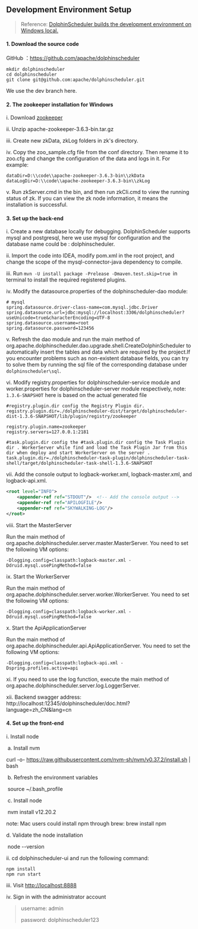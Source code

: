 ## Development Environment Setup

>    Reference: [DolphinScheduler builds the development environment on Windows local.](/zh-cn/blog/DS_run_in_windows.html)

#### 1. Download the source code

GitHub ：https://github.com/apache/dolphinscheduler

```shell
mkdir dolphinscheduler
cd dolphinscheduler
git clone git@github.com:apache/dolphinscheduler.git
```

We use the dev branch here.

#### 2. The zookeeper installation for Windows

i. Download [zookeeper](https://www.apache.org/dyn/closer.lua/zookeeper/zookeeper-3.6.3/apache-zookeeper-3.6.3-bin.tar.gz)

ii. Unzip apache-zookeeper-3.6.3-bin.tar.gz

iii. Create new zkData, zkLog folders in zk's directory.

iv. Copy the zoo_sample.cfg file from the conf directory. Then rename it to zoo.cfg and change the configuration of the data and logs in it. For example: 

```
dataDir=D:\\code\\apache-zookeeper-3.6.3-bin\\zkData
dataLogDir=D:\\code\\apache-zookeeper-3.6.3-bin\\zkLog
```

v. Run zkServer.cmd in the bin, and then run zkCli.cmd to view the running status of zk. If you can view the zk node information, it means the installation is successful.

#### 3. Set up the back-end

i. Create a new database locally for debugging. DolphinScheduler supports mysql and postgresql, here we use mysql for configuration and the database name could be : dolphinscheduler.

ii. Import the code into IDEA, modify pom.xml in the root project, and change the scope of the mysql-connector-java dependency to compile.

iii. Run `mvn -U install package -Prelease -Dmaven.test.skip=true `in terminal to install the required registered plugins.

iv. Modify the datasource.properties of the dolphinscheduler-dao module: 

```properties
# mysql
spring.datasource.driver-class-name=com.mysql.jdbc.Driver
spring.datasource.url=jdbc:mysql://localhost:3306/dolphinscheduler?useUnicode=true&characterEncoding=UTF-8
spring.datasource.username=root
spring.datasource.password=123456
```

v. Refresh the dao module and run the main method of org.apache.dolphinscheduler.dao.upgrade.shell.CreateDolphinScheduler to automatically insert the tables and data which are required by the project.If you encounter problems such as non-existent database fields, you can try to solve them by running the sql file of the corresponding database under `dolphinscheduler\sql`.

vi. Modify registry.properties for dolphinscheduler-service module and worker.properties for dolphinscheduler-server module respectively, note: `1.3.6-SNAPSHOT` here is based on the actual generated file

```properties
#registry.plugin.dir config the Registry Plugin dir.
registry.plugin.dir=./dolphinscheduler-dist/target/dolphinscheduler-dist-1.3.6-SNAPSHOT/lib/plugin/registry/zookeeper

registry.plugin.name=zookeeper
registry.servers=127.0.0.1:2181
```

```properties
#task.plugin.dir config the #task.plugin.dir config the Task Plugin dir . WorkerServer while find and load the Task Plugin Jar from this dir when deploy and start WorkerServer on the server .
task.plugin.dir=./dolphinscheduler-task-plugin/dolphinscheduler-task-shell/target/dolphinscheduler-task-shell-1.3.6-SNAPSHOT
```

vii. Add the console output to logback-worker.xml, logback-master.xml, and logback-api.xml.

```xml
<root level="INFO">
    <appender-ref ref="STDOUT"/>  <!-- Add the console output -->
    <appender-ref ref="APILOGFILE"/>
    <appender-ref ref="SKYWALKING-LOG"/>
</root>
```

viii. Start the MasterServer

 Run the main method of org.apache.dolphinscheduler.server.master.MasterServer. You need to set the following VM options:

```
-Dlogging.config=classpath:logback-master.xml -Ddruid.mysql.usePingMethod=false
```

ix. Start the WorkerServer 

Run the main method of org.apache.dolphinscheduler.server.worker.WorkerServer. You need to set the following VM options:

```
-Dlogging.config=classpath:logback-worker.xml -Ddruid.mysql.usePingMethod=false
```

x. Start the ApiApplicationServer

Run the main method of org.apache.dolphinscheduler.api.ApiApplicationServer. You need to set the following VM options:

```
-Dlogging.config=classpath:logback-api.xml -Dspring.profiles.active=api
```

xi. If you need to use the log function, execute the main method of org.apache.dolphinscheduler.server.log.LoggerServer.

xii. Backend swagger address: http://localhost:12345/dolphinscheduler/doc.html?language=zh_CN&lang=cn

#### 4. Set up the front-end

i. Install node

​	a. Install nvm

curl -o- https://raw.githubusercontent.com/nvm-sh/nvm/v0.37.2/install.sh | bash

​	b. Refresh the environment variables

​	source ~/.bash_profile

​	c. Install node

​	nvm install v12.20.2 

note: Mac users could install npm through brew: brew install npm

d. Validate the node installation

​	node --version

ii. cd  dolphinscheduler-ui and run the following command:

```shell
npm install
npm run start
```

iii. Visit [http://localhost:8888](http://localhost:8888/)

iv. Sign in with the administrator account

>    username: admin
>
>    password: dolphinscheduler123
